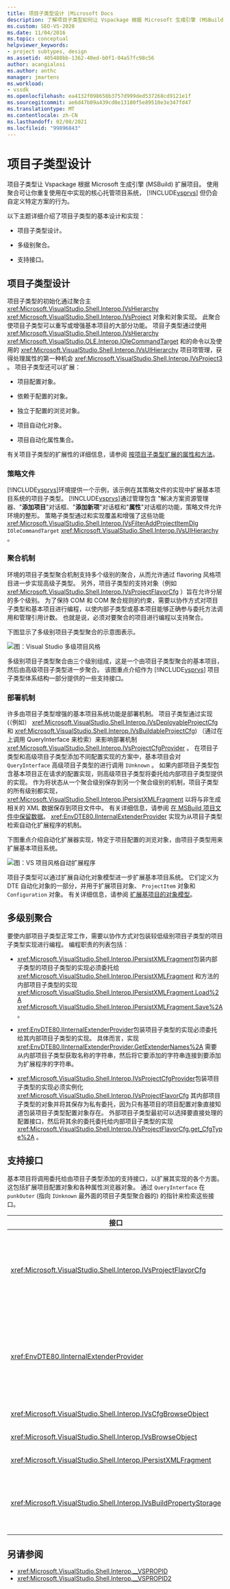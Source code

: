 ```yaml
---
title: 项目子类型设计 |Microsoft Docs
description: 了解项目子类型如何让 Vspackage 根据 Microsoft 生成引擎 (MSBuild) 扩展项目。
ms.custom: SEO-VS-2020
ms.date: 11/04/2016
ms.topic: conceptual
helpviewer_keywords:
- project subtypes, design
ms.assetid: 405488bb-1362-40ed-b0f1-04a57fc98c56
author: acangialosi
ms.author: anthc
manager: jmartens
ms.workload:
- vssdk
ms.openlocfilehash: ea4132f098658b3757d999ded537268cd9121e1f
ms.sourcegitcommit: ae6d47b09a439cd0e13180f5e89510e3e347fd47
ms.translationtype: MT
ms.contentlocale: zh-CN
ms.lasthandoff: 02/08/2021
ms.locfileid: "99896843"
---
```

# <a name="project-subtypes-design"></a>项目子类型设计

项目子类型让 Vspackage 根据 Microsoft 生成引擎 (MSBuild) 扩展项目。 使用聚合可让你重复使用在中实现的核心托管项目系统， [!INCLUDE[vsprvs](../../code-quality/includes/vsprvs_md.md)] 但仍会自定义特定方案的行为。

 以下主题详细介绍了项目子类型的基本设计和实现：

- 项目子类型设计。

- 多级别聚合。

- 支持接口。

## <a name="project-subtype-design"></a>项目子类型设计

项目子类型的初始化通过聚合主 <xref:Microsoft.VisualStudio.Shell.Interop.IVsHierarchy> <xref:Microsoft.VisualStudio.Shell.Interop.IVsProject> 对象和对象实现。 此聚合使项目子类型可以重写或增强基本项目的大部分功能。 项目子类型通过使用 <xref:Microsoft.VisualStudio.Shell.Interop.IVsHierarchy> <xref:Microsoft.VisualStudio.OLE.Interop.IOleCommandTarget> 和的命令以及使用的 <xref:Microsoft.VisualStudio.Shell.Interop.IVsUIHierarchy> 项目项管理，获得处理属性的第一种机会 <xref:Microsoft.VisualStudio.Shell.Interop.IVsProject3> 。 项目子类型还可以扩展：

- 项目配置对象。

- 依赖于配置的对象。

- 独立于配置的浏览对象。

- 项目自动化对象。

- 项目自动化属性集合。

有关项目子类型的扩展性的详细信息，请参阅 [按项目子类型扩展的属性和方法](../../extensibility/internals/properties-and-methods-extended-by-project-subtypes.md)。

### <a name="policy-files"></a>策略文件

[!INCLUDE[vsprvs](../../code-quality/includes/vsprvs_md.md)]环境提供一个示例，该示例在其策略文件的实现中扩展基本项目系统的项目子类型。 [!INCLUDE[vsprvs](../../code-quality/includes/vsprvs_md.md)]通过管理包含 "解决方案资源管理器、"**添加项目**"对话框、"**添加新项**"对话框和"**属性**"对话框的功能，策略文件允许环境的整形。 策略子类型通过和实现覆盖和增强了这些功能 <xref:Microsoft.VisualStudio.Shell.Interop.IVsFilterAddProjectItemDlg> `IOleCommandTarget` <xref:Microsoft.VisualStudio.Shell.Interop.IVsUIHierarchy> 。

### <a name="aggregation-mechanism"></a>聚合机制

环境的项目子类型聚合机制支持多个级别的聚合，从而允许通过 flavoring 风格项目进一步实现高级子类型。 另外，项目子类型的支持对象（例如 <xref:Microsoft.VisualStudio.Shell.Interop.IVsProjectFlavorCfg> ）旨在允许分层的多个级别。 为了保持 COM 和 COM 聚合规则的约束，需要以协作方式对项目子类型和基本项目进行编程，以使内部子类型或基本项目能够正确参与委托方法调用和管理引用计数。 也就是说，必须对要聚合的项目进行编程以支持聚合。

下图显示了多级别项目子类型聚合的示意图表示。

![图：Visual Studio 多级项目风格](../../extensibility/internals/media/vs_multilevelprojectflavor.gif)

多级别项目子类型聚合由三个级别组成，这是一个由项目子类型聚合的基本项目，然后由高级项目子类型进一步聚合。 该图重点介绍作为 [!INCLUDE[vsprvs](../../code-quality/includes/vsprvs_md.md)] 项目子类型体系结构一部分提供的一些支持接口。

### <a name="deployment-mechanisms"></a>部署机制

许多由项目子类型增强的基本项目系统功能是部署机制。 项目子类型通过实现 (（例如） <xref:Microsoft.VisualStudio.Shell.Interop.IVsDeployableProjectCfg> 和 <xref:Microsoft.VisualStudio.Shell.Interop.IVsBuildableProjectCfg>) （通过在上调用 QueryInterface 来检索）来影响部署机制 <xref:Microsoft.VisualStudio.Shell.Interop.IVsProjectCfgProvider> 。 在项目子类型和高级项目子类型添加不同配置实现的方案中，基本项目会对 `QueryInterface` 高级项目子类型的进行调用 `IUnknown` 。 如果内部项目子类型包含基本项目正在请求的配置实现，则高级项目子类型将委托给内部项目子类型提供的实现。 作为将状态从一个聚合级别保存到另一个聚合级别的机制，项目子类型的所有级别都实现， <xref:Microsoft.VisualStudio.Shell.Interop.IPersistXMLFragment> 以将与非生成相关的 XML 数据保存到项目文件中。 有关详细信息，请参阅 [在 MSBuild 项目文件中保留数据](../../extensibility/internals/persisting-data-in-the-msbuild-project-file.md)。 <xref:EnvDTE80.IInternalExtenderProvider> 实现为从项目子类型检索自动化扩展程序的机制。

下图重点介绍自动化扩展器实现，特定于项目配置的浏览对象，由项目子类型用来扩展基本项目系统。

![图：VS 项目风格自动扩展程序](../../extensibility/internals/media/vs_projectflavorautoextender.gif)

项目子类型可以通过扩展自动化对象模型进一步扩展基本项目系统。 它们定义为 DTE 自动化对象的一部分，并用于扩展项目对象、 `ProjectItem` 对象和 `Configuration` 对象。 有关详细信息，请参阅 [扩展基项目的对象模型](../../extensibility/internals/extending-the-object-model-of-the-base-project.md)。

## <a name="multi-level-aggregation"></a>多级别聚合

要使内部项目子类型正常工作，需要以协作方式对包装较低级别项目子类型的项目子类型实现进行编程。 编程职责的列表包括：

- <xref:Microsoft.VisualStudio.Shell.Interop.IPersistXMLFragment>包装内部子类型的项目子类型的实现必须委托给 <xref:Microsoft.VisualStudio.Shell.Interop.IPersistXMLFragment> 和方法的内部项目子类型的实现 <xref:Microsoft.VisualStudio.Shell.Interop.IPersistXMLFragment.Load%2A> <xref:Microsoft.VisualStudio.Shell.Interop.IPersistXMLFragment.Save%2A> 。

- <xref:EnvDTE80.IInternalExtenderProvider>包装项目子类型的实现必须委托给其内部项目子类型的实现。 具体而言，实现 <xref:EnvDTE80.IInternalExtenderProvider.GetExtenderNames%2A> 需要从内部项目子类型获取名称的字符串，然后将它要添加的字符串连接到要添加为扩展程序的字符串。

- <xref:Microsoft.VisualStudio.Shell.Interop.IVsProjectCfgProvider>包装项目子类型的实现必须实例化 <xref:Microsoft.VisualStudio.Shell.Interop.IVsProjectFlavorCfg> 其内部项目子类型的对象并将其保存为私有委托，因为只有基项目的项目配置对象直接知道包装项目子类型配置对象存在。 外部项目子类型最初可以选择要直接处理的配置接口，然后将其余的委托委托给内部项目子类型的实现 <xref:Microsoft.VisualStudio.Shell.Interop.IVsProjectFlavorCfg.get_CfgType%2A> 。

## <a name="supporting-interfaces"></a>支持接口

基本项目将调用委托给由项目子类型添加的支持接口，以扩展其实现的各个方面。 这包括扩展项目配置对象和各种属性浏览器对象。 通过 `QueryInterface` 在 `punkOuter` (指向 `IUnknown` 最外面的项目子类型聚合器的) 的指针来检索这些接口。

|接口|项目子类型|
|---------------|---------------------|
|<xref:Microsoft.VisualStudio.Shell.Interop.IVsProjectFlavorCfg>|允许项目子类型执行以下操作：<br /><br /> -提供的实现 <xref:Microsoft.VisualStudio.Shell.Interop.IVsDeployableProjectCfg> 。<br />-通过允许项目子类型提供自己的实现来控制调试器的启动 <xref:Microsoft.VisualStudio.Shell.Interop.IVsDebuggableProjectCfg> 。<br />-通过 `DBGLAUNCH_DesignTimeExprEval` 在其实现中适当处理事例来禁用设计时表达式计算 <xref:Microsoft.VisualStudio.Shell.Interop.IVsDebuggableProjectCfg.QueryDebugLaunch%2A> 。|
|<xref:EnvDTE80.IInternalExtenderProvider>|允许项目子类型执行以下操作：<br /><br /> -扩展项目的， <xref:Microsoft.VisualStudio.Shell.Interop.__VSHPROPID.VSHPROPID_BrowseObject> 以添加或删除项目的独立于配置的属性。<br />-将项目自动化对象 (<xref:Microsoft.VisualStudio.Shell.Interop.__VSHPROPID.VSHPROPID_ExtObject>) 扩展。<br /><br /> 上面的属性值取自 <xref:Microsoft.VisualStudio.Shell.Interop.__VSHPROPID2> 枚举。|
|<xref:Microsoft.VisualStudio.Shell.Interop.IVsCfgBrowseObject>|允许项目子类型映射回 <xref:Microsoft.VisualStudio.Shell.Interop.IVsCfg> 给定的项目配置浏览对象的对象。|
|<xref:Microsoft.VisualStudio.Shell.Interop.IVsBrowseObject>|在 <xref:Microsoft.VisualStudio.Shell.Interop.IVsHierarchy> `VSITEMID` 给定项目配置浏览对象的情况下，允许项目子类型映射回或对象。|
|<xref:Microsoft.VisualStudio.Shell.Interop.IPersistXMLFragment>|允许项目子类型将任意 XML 结构化数据保存到项目文件中， ( .vbproj 或 .csproj) 。 此数据对 MSBuild 不可见。|
|<xref:Microsoft.VisualStudio.Shell.Interop.IVsBuildPropertyStorage>|允许项目子类型执行以下操作：<br /><br /> -添加要保存的新的 MSBuild 属性。<br />-从 MSBuild 中删除不必要的属性。<br />-查询 MSBuild 属性的当前值。<br />-更改 MSBuild 属性的当前值。|

## <a name="see-also"></a>另请参阅

- <xref:Microsoft.VisualStudio.Shell.Interop.__VSPROPID>
- <xref:Microsoft.VisualStudio.Shell.Interop.__VSPROPID2>
